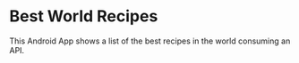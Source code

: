 # Best World Recipes
 This Android App shows a list of the best recipes in the world consuming an API. 
